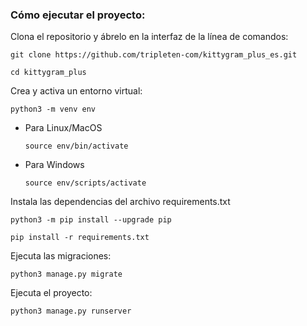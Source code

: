 ### Cómo ejecutar el proyecto:

Clona el repositorio y ábrelo en la interfaz de la línea de comandos: 

```
git clone https://github.com/tripleten-com/kittygram_plus_es.git
```

```
cd kittygram_plus
```

Crea y activa un entorno virtual:

```
python3 -m venv env
```

* Para Linux/MacOS

    ```
    source env/bin/activate
    ```

* Para Windows

    ```
    source env/scripts/activate
    ```

Instala las dependencias del archivo requirements.txt

```
python3 -m pip install --upgrade pip
```

```
pip install -r requirements.txt
```

Ejecuta las migraciones:

```
python3 manage.py migrate
```

Ejecuta el proyecto:

```
python3 manage.py runserver
```
